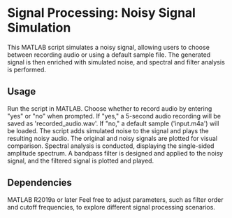 # Signal Processing: Noisy Signal Simulation
This MATLAB script simulates a noisy signal, allowing users to choose between recording audio or using a default sample file. The generated signal is then enriched with simulated noise, and spectral and filter analysis is performed.

## Usage
Run the script in MATLAB.
Choose whether to record audio by entering "yes" or "no" when prompted.
If "yes," a 5-second audio recording will be saved as 'recorded_audio.wav'.
If "no," a default sample ('input.m4a') will be loaded.
The script adds simulated noise to the signal and plays the resulting noisy audio.
The original and noisy signals are plotted for visual comparison.
Spectral analysis is conducted, displaying the single-sided amplitude spectrum.
A bandpass filter is designed and applied to the noisy signal, and the filtered signal is plotted and played.
## Dependencies
MATLAB R2019a or later
Feel free to adjust parameters, such as filter order and cutoff frequencies, to explore different signal processing scenarios.
